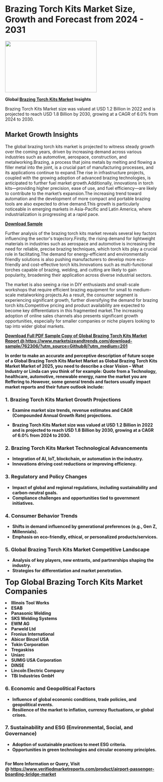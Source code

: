 <H1>Brazing Torch Kits Market Size, Growth and Forecast from 2024 - 2031</H1><img class="aligncenter size-medium wp-image-584254" src="https://thirdeyenews.in/wp-content/uploads/2024/09/Global-Market-Research-300x168.jpeg" alt="" width="300" height="168" /><p><strong>Global&nbsp;<a href="https://www.marketsizeandtrends.com/download-sample/762306/?utm_source=Github8j?utm_medium=201">Brazing Torch Kits Market</a> Insights</strong></p><p>Brazing Torch Kits Market size was valued at USD 1.2 Billion in 2022 and is projected to reach USD 1.8 Billion by 2030, growing at a CAGR of 6.0% from 2024 to 2030.</p><p><h2>Market Growth Insights</h2> <p>The global brazing torch kits market is projected to witness steady growth over the coming years, driven by increasing demand across various industries such as automotive, aerospace, construction, and metalworking.Brazing, a process that joins metals by melting and flowing a filler metal into the joint, is a crucial part of manufacturing processes, and its applications continue to expand.The rise in infrastructure projects, coupled with the growing adoption of advanced brazing technologies, is anticipated to further fuel market growth.Additionally, innovations in torch kits—providing higher precision, ease of use, and fuel efficiency—are likely to contribute to the market’s expansion.The increasing trend toward automation and the development of more compact and portable brazing tools are also expected to drive demand.This growth is particularly noticeable in emerging markets in Asia-Pacific and Latin America, where industrialization is progressing at a rapid pace.</p> <p><strong><a href="download_sample_link">Download Sample</a></strong></p> <p>Further analysis of the brazing torch kits market reveals several key factors influencing the sector's trajectory.Firstly, the rising demand for lightweight materials in industries such as aerospace and automotive is increasing the need for reliable, precise brazing techniques, which torch kits play a crucial role in facilitating.The demand for energy-efficient and environmentally friendly solutions is also pushing manufacturers to develop more eco-friendly and cost-effective torch kits.Innovations such as multi-functional torches capable of brazing, welding, and cutting are likely to gain popularity, broadening their application across diverse industrial sectors.</p> <p>The market is also seeing a rise in DIY enthusiasts and small-scale workshops that require efficient brazing equipment for small to medium-scale metalworking projects.As a result, the consumer segment is experiencing significant growth, further diversifying the demand for brazing torch kits.Competitive pricing and product availability are expected to become key differentiators in this fragmented market.The increasing adoption of online sales channels also presents significant growth opportunities, especially for smaller companies or niche players looking to tap into wider global markets.</p> <p><strong><a href="get_more_link"></p><p><span class=""><strong>Download Full PDF Sample Copy of Global Brazing Torch Kits Market Report</strong> @ <a href="https://www.marketsizeandtrends.com/download-sample/762306/?utm_source=Github8j?utm_medium=201" target="_blank">https://www.marketsizeandtrends.com/download-sample/762306/?utm_source=Github8j?utm_medium=201</a></span></p><p>In order to make an accurate and perceptive description of future scope of a Global&nbsp;Brazing Torch Kits Market Market as Global&nbsp;Brazing Torch Kits Market Market of 2025, you need to describe a clear Vision &ndash; What Industry or Linda can you think of for example: Quote from a Technology, healthcare, automotive, renewable energy, name the market you are Reffering to.However, some general trends and factors usually impact market reports and their future outlook include:</p><h3>1.&nbsp;<strong>Brazing Torch Kits Market Growth Projections</strong></h3><ul><li>Examine market size trends, revenue estimates and CAGR (Compounded Annual Growth Rate) projections.</li><li><p>Brazing Torch Kits Market size was valued at USD 1.2 Billion in 2022 and is projected to reach USD 1.8 Billion by 2030, growing at a CAGR of 6.0% from 2024 to 2030.</p></li></ul><h3>2.&nbsp;<strong>Brazing Torch Kits Market Technological Advancements</strong></h3><ul><li>Integration of AI, IoT, blockchain, or automation in the industry.</li><li>Innovations driving cost reductions or improving efficiency.</li></ul><h3>3.&nbsp;<strong>Regulatory and Policy Changes</strong></h3><ul><li>Impact of global and regional regulations, including sustainability and carbon-neutral goals.</li><li>Compliance challenges and opportunities tied to government initiatives.</li></ul><h3>4.&nbsp;<strong>Consumer Behavior Trends</strong></h3><ul><li>Shifts in demand influenced by generational preferences (e.g., Gen Z, Millennials).</li><li>Emphasis on eco-friendly, ethical, or personalized products/services.</li></ul><h3>5.&nbsp;<strong>Global Brazing Torch Kits Market Competitive Landscape</strong></h3><ul><li>Analysis of key players, new entrants, and partnerships shaping the industry.</li><li>Strategies for differentiation and market penetration.</li></ul><p data-pm-slice="1 1 []"><span style="color: inherit; font-family: inherit; font-size: 25px;">Top Global Brazing Torch Kits Market Companies</span></p><div class="" data-test-id=""><p><li>lllinois Tool Works</li><li> ESAB</li><li> Panasonic Welding</li><li> SKS Welding Systems</li><li> EWM AG</li><li> Parweld Ltd</li><li> Fronius International</li><li> Abicor Binzel USA</li><li> Tokin Corporation</li><li> Tregaskiss</li><li> Uniarc</li><li> SUMIG USA Corporation</li><li> DINSE</li><li> Lincoln Electric Company</li><li> TBi Industries GmbH</li></p></div><h3>6.&nbsp;<strong>Economic and Geopolitical Factors</strong></h3><ul><li>Influence of global economic conditions, trade policies, and geopolitical events.</li><li>Resilience of the market to inflation, currency fluctuations, or global crises.</li></ul><h3>7.&nbsp;<strong>Sustainability and ESG (Environmental, Social, and Governance)</strong></h3><ul><li>Adoption of sustainable practices to meet ESG criteria.</li><li>Opportunities in green technologies and circular economy principles.</li></ul><h2><strong style="font-size: 14px;">For More Information or Query, Visit @&nbsp;</strong><a style="background-color: #ffffff; font-size: 14px;" href="https://www.marketsizeandtrends.com/report/brazing-torch-kits-market/" target="_blank">https://www.verifiedmarketreports.com/product/airport-passenger-boarding-bridge-market</a></h2>